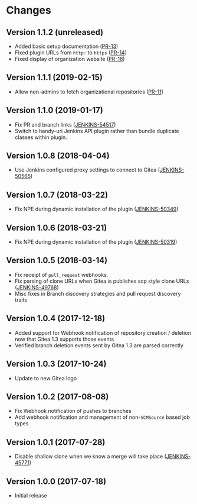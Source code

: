 # Changes

<!-- Each version newest first -->

<!-- Template:

## Version X.Y.Z (yyyy-MM-dd)

* details

-->

## Version 1.1.2 (unreleased)

* Added basic setup documentation ([PR-13](https://github.com/jenkinsci/gitea-plugin/pull/13))
* Fixed plugin URLs from `http:` to `https` ([PR-14](https://github.com/jenkinsci/gitea-plugin/pull/14))
* Fixed display of organization website ([PR-18](https://github.com/jenkinsci/gitea-plugin/pull/18))

## Version 1.1.1 (2019-02-15)

* Allow non-admins to fetch organizational repositories ([PR-11](https://github.com/jenkinsci/gitea-plugin/pull/11))

## Version 1.1.0 (2019-01-17)

* Fix PR and branch links ([JENKINS-54517](https://issues.jenkins-ci.org/browse/JENKINS-54517)) 
* Switch to handy-uri Jenkins API plugin rather than bundle duplicate classes within plugin.


## Version 1.0.8 (2018-04-04)

* Use Jenkins configured proxy settings to connect to Gitea ([JENKINS-50565](https://issues.jenkins-ci.org/browse/JENKINS-50565))

## Version 1.0.7 (2018-03-22)

* Fix NPE during dynamic installation of the plugin ([JENKINS-50349](https://issues.jenkins-ci.org/browse/JENKINS-50349))

## Version 1.0.6 (2018-03-21)

* Fix NPE during dynamic installation of the plugin ([JENKINS-50319](https://issues.jenkins-ci.org/browse/JENKINS-50319))

## Version 1.0.5 (2018-03-14)

* Fix receipt of `pull_request` webhooks.
* Fix parsing of clone URLs when Gitea is publishes scp style clone URLs ([JENKINS-49768](https://issues.jenkins-ci.org/browse/JENKINS-49768))
* Misc fixes in Branch discovery strategies and pull request discovery traits

## Version 1.0.4 (2017-12-18)

* Added support for Webhook notification of repository creation / deletion now that Gitea 1.3 supports those events
* Verified branch deletion events sent by Gitea 1.3 are parsed correctly

## Version 1.0.3 (2017-10-24)

* Update to new Gitea logo

## Version 1.0.2 (2017-08-08)

* Fix Webhook notification of pushes to branches
* Add webhook notification and management of non-`SCMSource` based job types

## Version 1.0.1 (2017-07-28)

* Disable shallow clone when we know a merge will take place ([JENKINS-45771](https://issues.jenkins-ci.org/browse/JENKINS-45771))

## Version 1.0.0 (2017-07-18)

* Initial release
